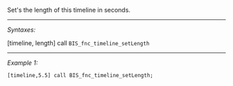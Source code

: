 Set's the length of this timeline in seconds.


---
*Syntaxes:*

[timeline, length] call `BIS_fnc_timeline_setLength`

---
*Example 1:*

```sqf
[timeline,5.5] call BIS_fnc_timeline_setLength;
```